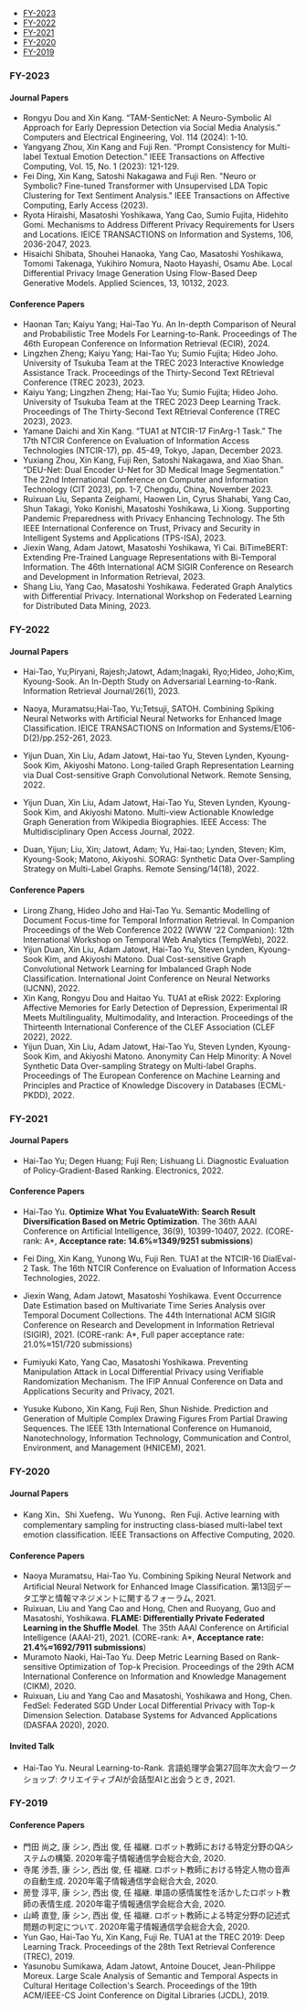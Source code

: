 - <a href="#2022">FY-2023</a>
- <a href="#2022">FY-2022</a>
- <a href="#2021">FY-2021</a>
- <a href="#2020">FY-2020</a>
- <a href="#2019">FY-2019</a>

### <a name="2023"></a>FY-2023

#### Journal Papers
- Rongyu Dou and Xin Kang. “TAM-SenticNet: A Neuro-Symbolic AI Approach for Early Depression Detection via Social Media Analysis.” Computers and Electrical Engineering, Vol. 114 (2024): 1-10. 
- Yangyang Zhou, Xin Kang and Fuji Ren. “Prompt Consistency for Multi-label Textual Emotion Detection.” IEEE Transactions on Affective Computing, Vol. 15, No. 1 (2023): 121-129.
- Fei Ding, Xin Kang, Satoshi Nakagawa and Fuji Ren. "Neuro or Symbolic? Fine-tuned Transformer with Unsupervised LDA Topic Clustering for Text Sentiment Analysis." IEEE Transactions on Affective Computing, Early Access (2023).
- Ryota Hiraishi, Masatoshi Yoshikawa, Yang Cao, Sumio Fujita, Hidehito Gomi. Mechanisms to Address Different Privacy Requirements for Users and Locations. IEICE TRANSACTIONS on Information and Systems, 106, 2036-2047, 2023.
- Hisaichi Shibata, Shouhei Hanaoka, Yang Cao, Masatoshi Yoshikawa, Tomomi Takenaga, Yukihiro Nomura, Naoto Hayashi, Osamu Abe. Local Differential Privacy Image Generation Using Flow-Based Deep Generative Models. Applied Sciences, 13, 10132, 2023.

#### Conference Papers
- Haonan Tan; Kaiyu Yang; Hai-Tao Yu. An In-depth Comparison of Neural and Probabilistic Tree Models For Learning-to-Rank. Proceedings of The 46th European Conference on Information Retrieval (ECIR), 2024.
- Lingzhen Zheng; Kaiyu Yang; Hai-Tao Yu; Sumio Fujita; Hideo Joho. University of Tsukuba Team at the TREC 2023 Interactive Knowledge Assistance Track. Proceedings of the Thirty-Second Text REtrieval Conference (TREC 2023), 2023.
- Kaiyu Yang; Lingzhen Zheng; Hai-Tao Yu; Sumio Fujita; Hideo Joho. University of Tsukuba Team at the TREC 2023 Deep Learning Track. Proceedings of The Thirty-Second Text REtrieval Conference (TREC 2023), 2023.
- Yamane Daichi and Xin Kang. “TUA1 at NTCIR-17 FinArg-1 Task.” The 17th NTCIR Conference on Evaluation of Information Access Technologies (NTCIR-17), pp. 45-49, Tokyo, Japan, December 2023.
- Yuxiang Zhou, Xin Kang, Fuji Ren, Satoshi Nakagawa, and Xiao Shan. “DEU-Net: Dual Encoder U-Net for 3D Medical Image Segmentation.” The 22nd International Conference on Computer and Information Technology (CIT 2023), pp. 1-7, Chengdu, China, November 2023.
- Ruixuan Liu, Sepanta Zeighami, Haowen Lin, Cyrus Shahabi, Yang Cao, Shun Takagi, Yoko Konishi, Masatoshi Yoshikawa, Li Xiong. Supporting Pandemic Preparedness with Privacy Enhancing Technology. The 5th IEEE International Conference on Trust, Privacy and Security in Intelligent Systems and Applications (TPS-ISA), 2023.
- Jiexin Wang, Adam Jatowt, Masatoshi Yoshikawa, Yi Cai. BiTimeBERT: Extending Pre-Trained Language Representations with Bi-Temporal Information. The 46th International ACM SIGIR Conference on Research and Development in Information Retrieval, 2023.
- Shang Liu, Yang Cao, Masatoshi Yoshikawa. Federated Graph Analytics with Differential Privacy. International Workshop on Federated Learning for Distributed Data Mining, 2023.

### <a name="2022"></a>FY-2022

#### Journal Papers

- Hai-Tao, Yu;Piryani, Rajesh;Jatowt, Adam;Inagaki, Ryo;Hideo, Joho;Kim, Kyoung-Sook. An In-Depth Study on Adversarial Learning-to-Rank. Information Retrieval Journal/26(1), 2023.
- Naoya, Muramatsu;Hai-Tao, Yu;Tetsuji, SATOH. Combining Spiking Neural Networks with Artificial Neural Networks for Enhanced Image Classification. IEICE TRANSACTIONS on Information and Systems/E106-D(2)/pp.252-261, 2023.
- Yijun Duan, Xin Liu, Adam Jatowt, Hai-tao Yu, Steven Lynden, Kyoung-Sook Kim, Akiyoshi Matono. Long-tailed Graph Representation Learning via Dual Cost-sensitive 
Graph Convolutional Network. Remote Sensing, 2022.

- Yijun Duan, Xin Liu, Adam Jatowt, Hai-Tao Yu, Steven Lynden, Kyoung-Sook Kim, and Akiyoshi Matono. Multi-view Actionable Knowledge Graph Generation from Wikipedia Biographies. IEEE Access: The Multidisciplinary Open Access Journal, 2022.
- Duan, Yijun; Liu, Xin; Jatowt, Adam; Yu, Hai-tao; Lynden, Steven; Kim, Kyoung-Sook; Matono, Akiyoshi. SORAG: Synthetic Data Over-Sampling Strategy on Multi-Label Graphs. Remote Sensing/14(18), 2022.

#### Conference Papers

- Lirong Zhang, Hideo Joho and Hai-Tao Yu. Semantic Modelling of Document Focus-time for Temporal Information Retrieval. 
In Companion Proceedings of the Web Conference 2022 (WWW ’22 Companion): 12th International Workshop on Temporal Web Analytics (TempWeb), 2022.
- Yijun Duan, Xin Liu, Adam Jatowt, Hai-Tao Yu, Steven Lynden, Kyoung-Sook Kim, and Akiyoshi Matono. Dual Cost-sensitive Graph Convolutional Network Learning for Imbalanced Graph Node Classification. 
International Joint Conference on Neural Networks (IJCNN), 2022.
- Xin Kang, Rongyu Dou and Haitao Yu. TUA1 at eRisk 2022: Exploring Affective Memories for Early Detection of Depression, Experimental IR Meets Multilinguality, Multimodality, and Interaction. Proceedings of the Thirteenth International Conference of the CLEF Association (CLEF 2022), 2022.
- Yijun Duan, Xin Liu, Adam Jatowt, Hai-Tao Yu, Steven Lynden, Kyoung-Sook Kim, and Akiyoshi Matono. Anonymity Can Help Minority: A Novel Synthetic Data Over-sampling Strategy on Multi-label Graphs. Proceedings of The European Conference on Machine Learning and Principles and Practice of Knowledge Discovery in Databases (ECML-PKDD), 2022.

### <a name="2021"></a>FY-2021

#### Journal Papers

- Hai-Tao Yu; Degen Huang; Fuji Ren; Lishuang Li. Diagnostic Evaluation of Policy-Gradient-Based Ranking. Electronics, 2022.

#### Conference Papers

- Hai-Tao Yu. **Optimize What You EvaluateWith: Search Result Diversification Based on Metric Optimization**. The 36th AAAI Conference on Artificial Intelligence, 36(9), 10399-10407, 2022. (CORE-rank: A*, **Acceptance rate: 14.6%≈1349/9251 submissions**)

- Fei Ding, Xin Kang, Yunong Wu, Fuji Ren. TUA1 at the NTCIR-16 DialEval-2 Task. The 16th NTCIR Conference on Evaluation of Information Access Technologies, 2022.

- Jiexin Wang, Adam Jatowt, Masatoshi Yoshikawa. Event Occurrence Date Estimation based on Multivariate Time Series Analysis over Temporal Document Collections. The 44th International ACM SIGIR Conference on Research and Development in Information Retrieval (SIGIR), 2021. (CORE-rank: A*, Full paper acceptance rate: 21.0%≈151/720 submissions)

- Fumiyuki Kato, Yang Cao, Masatoshi Yoshikawa. Preventing Manipulation Attack in Local Differential Privacy using Verifiable Randomization Mechanism. The IFIP Annual Conference on Data and Applications Security and Privacy, 2021.

- Yusuke Kubono, Xin Kang, Fuji Ren, Shun Nishide. Prediction and Generation of Multiple Complex Drawing Figures From Partial Drawing Sequences. The IEEE 13th International Conference on Humanoid, Nanotechnology, Information Technology, Communication and Control, Environment, and Management (HNICEM), 2021.


### <a name="2020"></a>FY-2020

#### Journal Papers

- Kang Xin、Shi Xuefeng、Wu Yunong、Ren Fuji. Active learning with complementary sampling for instructing class-biased multi-label text emotion classification. IEEE Transactions on Affective Computing, 2020.

#### Conference Papers

- Naoya Muramatsu, Hai-Tao Yu. Combining Spiking Neural Network and Artificial Neural Network for Enhanced Image Classification. 第13回データ工学と情報マネジメントに関するフォーラム, 2021.
- Ruixuan, Liu and Yang Cao and Hong, Chen and Ruoyang, Guo and Masatoshi, Yoshikawa. **FLAME: Differentially Private Federated Learning in the Shuffle Model**. The 35th AAAI Conference on Artificial Intelligence (AAAI-21), 2021. (CORE-rank: A*, **Acceptance rate: 21.4%≈1692/7911 submissions**)
- Muramoto Naoki, Hai-Tao Yu. Deep Metric Learning Based on Rank-sensitive Optimization of Top-k Precision. Proceedings of the 29th ACM International Conference on Information and Knowledge Management (CIKM), 2020.
- Ruixuan, Liu and Yang Cao and Masatoshi, Yoshikawa and Hong, Chen. FedSel: Federated SGD Under Local Differential Privacy with Top-k Dimension Selection. Database Systems for Advanced Applications (DASFAA 2020), 2020.

#### Invited Talk

- Hai-Tao Yu. Neural Learning-to-Rank. 言語処理学会第27回年次大会ワークショップ: クリエイティブAIが会話型AIと出会うとき, 2021.


### <a name="2019"></a>FY-2019

#### Conference Papers

- 門田 尚之, 康 シン, 西出 俊, 任 福継. ロボット教師における特定分野のQAシステムの構築. 2020年電子情報通信学会総合大会, 2020.
- 寺尾 渉吾, 康 シン, 西出 俊, 任 福継. ロボット教師における特定人物の音声の自動生成. 2020年電子情報通信学会総合大会, 2020.
- 房登 淳平, 康 シン, 西出 俊, 任 福継. 単語の感情属性を活かしたロボット教師の表情生成. 2020年電子情報通信学会総合大会, 2020.
- 山崎 直登, 康 シン, 西出 俊, 任 福継. ロボット教師による特定分野の記述式問題の判定について. 2020年電子情報通信学会総合大会, 2020.
- Yun Gao, Hai-Tao Yu, Xin Kang, Fuji Re. TUA1 at the TREC 2019: Deep Learning Track. Proceedings of the 28th Text Retrieval Conference (TREC), 2019.
- Yasunobu Sumikawa, Adam Jatowt, Antoine Doucet, Jean-Philippe Moreux. Large Scale Analysis of Semantic and Temporal Aspects in Cultural Heritage Collection's Search. Proceedings of the 19th ACM/IEEE-CS Joint Conference on Digital Libraries (JCDL), 2019. 




